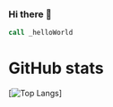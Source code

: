 ### Hi there 👋
```asm
call _helloWorld
```

# GitHub stats
[![Top Langs](https://github-readme-stats.vercel.app/api/top-langs/?username=kosskas&hide_progress=false&theme=tokyonight&count_private=true&include_all_commits=true)]

<!--
**kosskas/kosskas** is a ✨ _special_ ✨ repository because its `README.md` (this file) appears on your GitHub profile.

Here are some ideas to get you started:

- 🔭 I’m currently working on ...
- 🌱 I’m currently learning ...
- 👯 I’m looking to collaborate on ...
- 🤔 I’m looking for help with ...
- 💬 Ask me about ...
- 📫 How to reach me: ...
- 😄 Pronouns: ...
- ⚡ Fun fact: ...
-->
